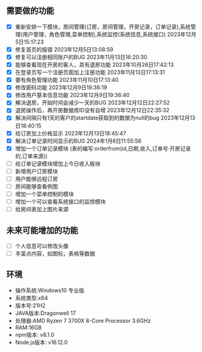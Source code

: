 ##	需要做的功能

- [x] 重新安排一下模块，房间管理(订房，房间管理，开房记录，订单记录),系统管理(用户管理，角色管理,菜单控制),系统监控(系统信息,系统接口)  2023年12月5日15:17:23
- [x] 修复首页的报错 2023年12月5日13:08:59
- [x] 修复可以注册相同账户的BUG  2023年11月13日16:20:30
- [x] 能够查看现在开房的客人，具有退房功能  2023年10月26日17:42:13
- [x] 在登录页写一个注册页面加上注册功能  2023年11月13日17:13:31
- [x] 要有角色管理功能  2023年11月10日17:13:40
- [x] 修改密码功能  2023年12月9日19:36:19
- [x] 修改用户基本信息功能   2023年12月9日19:36:40
- [x] 解决退房，开始时间会减少一天的BUG  2023年12月12日22:27:52
- [x] 退房操作后，再开房数据库ID没有自增  2023年12月12日22:35:32
- [x] 解决间隔只有1天的客户的startdate获取到的数据为null的bug 2023年12月13日18:40:15
- [x] 给订房加上价格显示 2023年12月13日18:45:47
- [x] 解决订单记录时间显示的BUG  2024年1月6日11:55:56
- [x] 增加一个订单记录模块 (表的编写:orderfrom(id,日期,收入,订单号·开房记录的,订单来源))
- [ ] 给订单记录模块增加上今日收入板块
- [ ] 新增用户订房模块
- [ ] 用户能够远程订房
- [ ] 房间能够查看例图
- [ ] 增加一个菜单控制的模块
- [ ] 增加一个可以查看系统接口的监控模块
- [ ] 给房间表加上图片来源

##	未来可能增加的功能

- [ ] 个人信息可以修改头像
- [ ] 丰富点内容，如图标，表格等数据

##	环境

- 操作系统:Windows10 专业版
- 系统类型:x64
- 版本号:21H2
- JAVA版本:Dragonwell 17
- 处理器:AMD Ryzen 7 3700X 8-Core Processor 3.6GHz
- RAM:16GB
- npm版本: v8.1.0
- Node.js版本: v16.12.0
